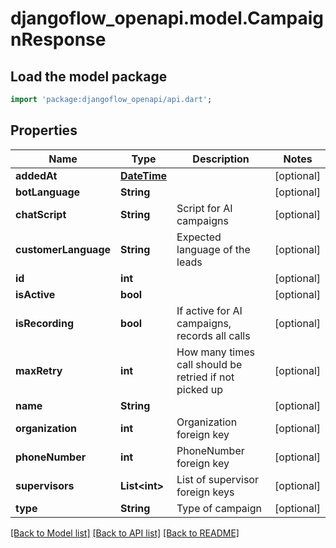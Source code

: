 # djangoflow_openapi.model.CampaignResponse

## Load the model package
```dart
import 'package:djangoflow_openapi/api.dart';
```

## Properties
Name | Type | Description | Notes
------------ | ------------- | ------------- | -------------
**addedAt** | [**DateTime**](DateTime.md) |  | [optional] 
**botLanguage** | **String** |  | [optional] 
**chatScript** | **String** | Script for AI campaigns | [optional] 
**customerLanguage** | **String** | Expected language of the leads | [optional] 
**id** | **int** |  | [optional] 
**isActive** | **bool** |  | [optional] 
**isRecording** | **bool** | If active for AI campaigns, records all calls | [optional] 
**maxRetry** | **int** | How many times call should be retried if not picked up | [optional] 
**name** | **String** |  | [optional] 
**organization** | **int** | Organization foreign key | [optional] 
**phoneNumber** | **int** | PhoneNumber foreign key | [optional] 
**supervisors** | **List&lt;int&gt;** | List of supervisor foreign keys | [optional] 
**type** | **String** | Type of campaign | [optional] 

[[Back to Model list]](../README.md#documentation-for-models) [[Back to API list]](../README.md#documentation-for-api-endpoints) [[Back to README]](../README.md)


